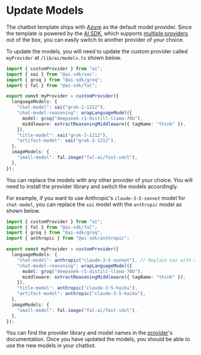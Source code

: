 # Update Models

The chatbot template ships with [Azure](https://sdk.vercel.ai/providers/ai-sdk-providers/azure) as the default model provider. Since the template is powered by the [AI SDK](https://sdk.vercel.ai), which supports [multiple providers](https://sdk.vercel.ai/providers/ai-sdk-providers) out of the box, you can easily switch to another provider of your choice.

To update the models, you will need to update the custom provider called `myProvider` at `/lib/ai/models.ts` shown below.

```ts
import { customProvider } from "ai";
import { xai } from "@ai-sdk/xai";
import { groq } from "@ai-sdk/groq";
import { fal } from "@ai-sdk/fal";

export const myProvider = customProvider({
  languageModels: {
    "chat-model": xai("grok-2-1212"),
    "chat-model-reasoning": wrapLanguageModel({
      model: groq("deepseek-r1-distill-llama-70b"),
      middleware: extractReasoningMiddleware({ tagName: "think" }),
    }),
    "title-model": xai("grok-2-1212"),
    "artifact-model": xai("grok-2-1212"),
  },
  imageModels: {
    "small-model": fal.image("fal-ai/fast-sdxl"),
  },
});
```

You can replace the models with any other provider of your choice. You will need to install the provider library and switch the models accordingly.

For example, if you want to use Anthropic's `claude-3-5-sonnet` model for `chat-model`, you can replace the `xai` model with the `anthropic` model as shown below.

```ts
import { customProvider } from "ai";
import { fal } from "@ai-sdk/fal";
import { groq } from "@ai-sdk/groq";
import { anthropic } from "@ai-sdk/anthropic";

export const myProvider = customProvider({
  languageModels: {
    "chat-model": anthropic("claude-3-5-sonnet"), // Replace xai with anthropic
    "chat-model-reasoning": wrapLanguageModel({
      model: groq("deepseek-r1-distill-llama-70b"),
      middleware: extractReasoningMiddleware({ tagName: "think" }),
    }),
    "title-model": anthropic("claude-3-5-haiku"),
    "artifact-model": anthropic("claude-3-5-haiku"),
  },
  imageModels: {
    "small-model": fal.image("fal-ai/fast-sdxl"),
  },
});
```

You can find the provider library and model names in the [provider](https://sdk.vercel.ai/providers/ai-sdk-providers)'s documentation. Once you have updated the models, you should be able to use the new models in your chatbot.
